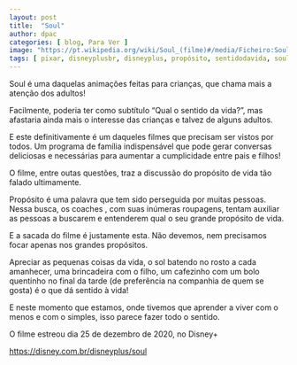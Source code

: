 ```yaml
---
layout: post
title:  "Soul"
author: dpac
categories: [ blog, Para Ver ]
image: "https://pt.wikipedia.org/wiki/Soul_(filme)#/media/Ficheiro:Soul_ver5.jpg"
tags: [ pixar, disneyplusbr, disneyplus, propósito, sentidodavida, soul, pixarsoul, equidade, sororidade ]
---
```


Soul é uma daquelas animações feitas para crianças, que chama mais a atenção dos adultos!

Facilmente, poderia ter como subtítulo “Qual o sentido da vida?”, mas afastaria ainda mais o interesse das crianças e talvez de alguns adultos.

E este definitivamente é um daqueles filmes que precisam ser vistos por todos. Um programa de família indispensável que pode gerar conversas deliciosas e necessárias para aumentar a cumplicidade entre pais e filhos!

O filme, entre outas questões, traz a discussão do propósito de vida tão falado ultimamente.

Propósito é uma palavra que tem sido perseguida por muitas pessoas. Nessa busca, os coaches , com suas inúmeras roupagens, tentam auxiliar as pessoas a buscarem e entenderem qual o seu grande propósito de vida.

E a sacada do filme é justamente esta. Não devemos, nem precisamos focar apenas nos grandes propósitos.

Apreciar as pequenas coisas da vida, o sol batendo no rosto a cada amanhecer, uma brincadeira com o filho, um cafezinho com um bolo quentinho no final da tarde (de preferência na companhia de quem se gosta) é o que dá sentido à vida!

E neste momento que estamos, onde tivemos que aprender a viver com o menos e com o simples, isso parece fazer todo o sentido.

O filme estreou dia 25 de dezembro de 2020, no Disney+

https://disney.com.br/disneyplus/soul


